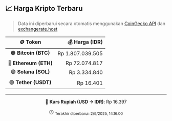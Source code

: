 

<!-- HARGA_KRIPTO -->
## 📈 Harga Kripto Terbaru

> Data ini diperbarui secara otomatis menggunakan [CoinGecko API](https://www.coingecko.com/) dan [exchangerate.host](https://exchangerate.host/)

<div align="center">

| 🪙 Token | 💰 Harga (IDR) |
|:------:|---------------:|
| 🟠 **Bitcoin (BTC)**   | Rp 1.807.039.505 |
| 🔵 **Ethereum (ETH)**  | Rp 72.074.817 |
| 🟣 **Solana (SOL)**    | Rp 3.334.840 |
| 🟢 **Tether (USDT)**   | Rp 16.401 |

---

💱 **Kurs Rupiah (USD → IDR)**: Rp 16.397

🕒 <sub>Terakhir diperbarui: 2/9/2025, 14.16.00</sub>

</div>
<!-- /HARGA_KRIPTO -->